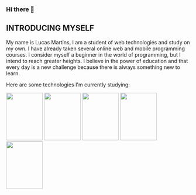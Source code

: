 ### Hi there 👋

<!--
**Lucasdev7/lucasdev7** is a ✨ _special_ ✨ repository because its `README.md` (this file) appears on your GitHub profile.

Here are some ideas to get you started:

- 🔭 I’m currently working on ...
- 🌱 I’m currently learning ...
- 👯 I’m looking to collaborate on ...
- 🤔 I’m looking for help with ...
- 💬 Ask me about ...
- 📫 How to reach me: ...
- 😄 Pronouns: ...
- ⚡ Fun fact: ...
-->
## INTRODUCING MYSELF 
My name is Lucas Martins, I am a student of web technologies and study on my own. I have already taken several online web and 
mobile programming courses. I consider myself a beginner in the world of programming, but I intend to reach greater heights. 
I believe in the power of education and that every day is a new challenge because there is always something new to learn.

Here are some technologies I'm currently studying:

<div>
  <img width="100" height="130" src="https://cdn.jsdelivr.net/gh/devicons/devicon/icons/html5/html5-original.svg" />
  <img width="100" height="130" src="https://cdn.jsdelivr.net/gh/devicons/devicon/icons/css3/css3-original.svg" />
  <img width="100" height="130" src="https://cdn.jsdelivr.net/gh/devicons/devicon/icons/javascript/javascript-original.svg" />
  <img width="100" height="130" src="https://cdn.jsdelivr.net/gh/devicons/devicon/icons/php/php-original.svg" />
  <img width="100" height="130" src="https://cdn.jsdelivr.net/gh/devicons/devicon/icons/mysql/mysql-original.svg" />


</div>
